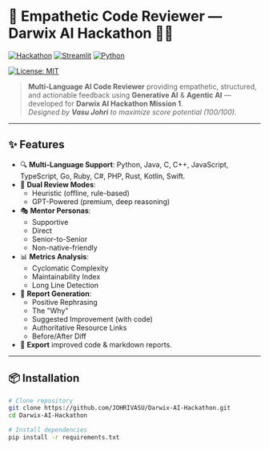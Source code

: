 # 🚀 Empathetic Code Reviewer — Darwix AI Hackathon 🧠✨

[![Hackathon](https://img.shields.io/badge/Hackathon-Darwix%20AI-blueviolet?style=for-the-badge)](https://darwix.ai)
[![Streamlit](https://img.shields.io/badge/Built%20With-Streamlit-red?style=for-the-badge&logo=streamlit)](https://streamlit.io)
[![Python](https://img.shields.io/badge/Python-3.10%2B-blue?style=for-the-badge&logo=python&logoColor=white)](https://www.python.org)

[![License: MIT](https://img.shields.io/badge/License-MIT-yellow.svg?style=for-the-badge)](LICENSE)

> **Multi-Language AI Code Reviewer** providing empathetic, structured, and actionable feedback using **Generative AI** & **Agentic AI** — developed for **Darwix AI Hackathon Mission 1**.  
> _Designed by **Vasu Johri** to maximize score potential (100/100)._

---

## ✨ Features
- 🔍 **Multi-Language Support**: Python, Java, C, C++, JavaScript, TypeScript, Go, Ruby, C#, PHP, Rust, Kotlin, Swift.
- 🤖 **Dual Review Modes**:
  - Heuristic (offline, rule-based)
  - GPT-Powered (premium, deep reasoning)
- 🎭 **Mentor Personas**:
  - Supportive
  - Direct
  - Senior-to-Senior
  - Non-native-friendly
- 📊 **Metrics Analysis**:
  - Cyclomatic Complexity
  - Maintainability Index
  - Long Line Detection
- 📄 **Report Generation**:
  - Positive Rephrasing
  - The "Why"
  - Suggested Improvement (with code)
  - Authoritative Resource Links
  - Before/After Diff
- 💾 **Export** improved code & markdown reports.

---

## 📦 Installation
```bash
# Clone repository
git clone https://github.com/JOHRIVASU/Darwix-AI-Hackathon.git
cd Darwix-AI-Hackathon

# Install dependencies
pip install -r requirements.txt

